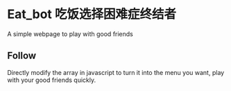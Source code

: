 # Eat_bot 吃饭选择困难症终结者
A simple webpage to play with good friends

## Follow
Directly modify the array in javascript to turn it into the menu you want, play with your good friends quickly.

